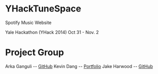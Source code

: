 # YHackTuneSpace
Spotify Music Website

Yale Hackathon (YHack 2014) Oct 31 - Nov. 2

Project Group
=============
Arka Ganguli -- [GitHub](https://github.com/arka-g)
Kevin Dang -- [Portfolio](http://kevindang.me/)
Jake Harwood -- [GitHub](https://github.com/harwooja)

